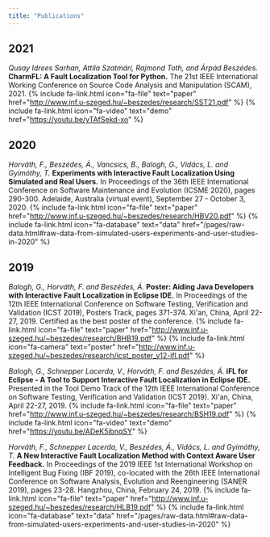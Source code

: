 ```yaml
---
title: "Publications"
---
```


## 2021

_Qusay Idrees Sarhan, Attila Szatmári, Rajmond Toth, and Árpád Beszédes._ **CharmFL: A Fault Localization Tool for Python.** The 21st IEEE International Working Conference on Source Code Analysis and Manipulation (SCAM), 2021. {% include fa-link.html icon="fa-file" text="paper" href="http://www.inf.u-szeged.hu/~beszedes/research/SST21.pdf" %} {% include fa-link.html icon="fa-video" text="demo" href="https://youtu.be/yTAfSekd-xo" %}

## 2020

_Horváth, F., Beszédes, Á., Vancsics, B., Balogh, G., Vidács, L. and Gyimóthy, T._ **Experiments with Interactive Fault Localization Using Simulated and Real Users.** In Proceedings of the 36th IEEE International Conference on Software Maintenance and Evolution (ICSME 2020), pages 290-300. Adelaide, Australia (virtual event), September 27 - October 3, 2020. {% include fa-link.html icon="fa-file" text="paper" href="http://www.inf.u-szeged.hu/~beszedes/research/HBV20.pdf" %} {% include fa-link.html icon="fa-database" text="data" href="/pages/raw-data.html#raw-data-from-simulated-users-experiments-and-user-studies-in-2020" %}

## 2019

_Balogh, G., Horváth, F. and Beszédes, Á._ **Poster: Aiding Java Developers with Interactive Fault Localization in Eclipse IDE.** In Proceedings of the 12th IEEE International Conference on Software Testing, Verification and Validation (ICST 2019), Posters Track, pages 371-374. Xi'an, China, April 22-27, 2019. Certified as the best poster of the conference.
{% include fa-link.html icon="fa-file" text="paper" href="http://www.inf.u-szeged.hu/~beszedes/research/BHB19.pdf" %} {% include fa-link.html icon="fa-camera" text="poster" href="http://www.inf.u-szeged.hu/~beszedes/research/icst_poster_v12-ifl.pdf" %}

_Balogh, G., Schnepper Lacerda, V., Horváth, F. and Beszédes, Á._ **iFL for Eclipse - A Tool to Support Interactive Fault Localization in Eclipse IDE.** Presented in the Tool Demo Track of the 12th IEEE International Conference on Software Testing, Verification and Validation (ICST 2019). Xi'an, China, April 22-27, 2019.
{% include fa-link.html icon="fa-file" text="paper" href="http://www.inf.u-szeged.hu/~beszedes/research/BSH19.pdf" %} {% include fa-link.html icon="fa-video" text="demo" href="https://youtu.be/ADeK5ibnqSY" %}

_Horváth, F., Schnepper Lacerda, V., Beszédes, Á., Vidács, L. and Gyimóthy, T._ **A New Interactive Fault Localization Method with Context Aware User Feedback.** In Proceedings of the 2019 IEEE 1st International Workshop on Intelligent Bug Fixing (IBF 2019), co-located with the 26th IEEE International Conference on Software Analysis, Evolution and Reengineering (SANER 2019), pages 23-28. Hangzhou, China, February 24, 2019.
{% include fa-link.html icon="fa-file" text="paper" href="http://www.inf.u-szeged.hu/~beszedes/research/HLB19.pdf" %} {% include fa-link.html icon="fa-database" text="data" href="/pages/raw-data.html#raw-data-from-simulated-users-experiments-and-user-studies-in-2020" %}
